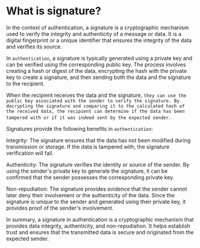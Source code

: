 # What is signature?

In the context of authentication, a signature is a cryptographic mechanism used to verify the integrity and authenticity of a message or data. It is a digital fingerprint or a unique identifier that ensures the integrity of the data and verifies its source.

In `authentication`, a signature is typically generated using a private key and can be verified using the corresponding public key. The process involves creating a hash or digest of the data, encrypting the hash with the private key to create a signature, and then sending both the data and the signature to the recipient.

When the recipient receives the data and the signature, `they can use the public key associated with the sender to verify the signature. By decrypting the signature and comparing it to the calculated hash of the received data, the recipient can determine if the data has been tampered with or if it was indeed sent by the expected sender`.

Signatures provide the following benefits in `authentication`:

Integrity: The signature ensures that the data has not been modified during transmission or storage. If the data is tampered with, the signature verification will fail.

Authenticity: The signature verifies the identity or source of the sender. By using the sender's private key to generate the signature, it can be confirmed that the sender possesses the corresponding private key.

Non-repudiation: The signature provides evidence that the sender cannot later deny their involvement or the authenticity of the data. Since the signature is unique to the sender and generated using their private key, it provides proof of the sender's involvement.

In summary, a signature in authentication is a cryptographic mechanism that provides data integrity, authenticity, and non-repudiation. It helps establish trust and ensures that the transmitted data is secure and originated from the expected sender.